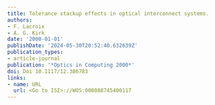 ```yaml
---
title: Tolerance stackup effects in optical interconnect systems.
authors:
- F. Lacroix
- A. G. Kirk
date: '2000-01-01'
publishDate: '2024-05-30T20:52:40.632639Z'
publication_types:
- article-journal
publication: '*Optics in Computing 2000*'
doi: Doi 10.1117/12.386783
links:
- name: URL
  url: <Go to ISI>://WOS:000088745400117
---
```


